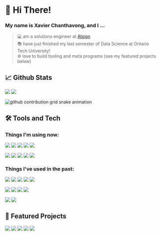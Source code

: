 
# 👋 Hi There!

### My name is Xavier Chanthavong, and I ...

>💻 am a solutions engineer at [Atsign](https://atsign.com)  
📚 have just finished my last semester of Data Science at Ontario Tech University!  
⚙️ love to build tooling and meta programs (see my featured projects below)

## 📈 Github Stats

![](https://github-readme-stats.vercel.app/api?username=xavierchanth&show_icons=true&locale=en&theme=tokyonight&hide_border=true&line_height=29&hide=stars)
![](https://github-readme-stats.vercel.app/api/top-langs?username=xavierchanth&show_icons=true&locale=en&layout=compact&theme=tokyonight&hide_border=true&langs_count=8&count_private=true&hide=html,dockerfile)

<picture>
  <source media="(prefers-color-scheme: dark)" srcset="https://raw.githubusercontent.com/XavierChanth/XavierChanth/output/github-contribution-grid-snake-dark.svg">
  <source media="(prefers-color-scheme: light)" srcset="https://raw.githubusercontent.com/XavierChanth/XavierChanth/output/github-contribution-grid-snake.svg">
  <img alt="github contribution grid snake animation" src="https://raw.githubusercontent.com/XavierChanth/XavierChanth/output/github-contribution-grid-snake.svg">
</picture>

## 🛠 Tools and Tech

### Things I'm using now:
![](https://img.shields.io/badge/Editor-VSCode-Informational?style=flat&logoColor=bf91f3&color=38bdae&labelColor=1a1b27&logo=visualstudiocode)
![](https://img.shields.io/badge/Shell-Zsh-Informational?style=flat&logoColor=bf91f3&color=38bdae&labelColor=1a1b27&logo=iterm2)
![](https://img.shields.io/badge/Tools-Docker-Informational?style=flat&logoColor=bf91f3&color=38bdae&labelColor=1a1b27&logo=docker)
![](https://img.shields.io/badge/Tools-GitHub%20Actions-Informational?style=flat&logoColor=bf91f3&color=38bdae&labelColor=1a1b27&logo=githubactions)
![](https://img.shields.io/badge/Tools-CMake-Informational?style=flat&logoColor=bf91f3&color=38bdae&labelColor=1a1b27&logo=cmake)

![](https://img.shields.io/badge/Code-Dart-Informational?style=flat&logoColor=bf91f3&color=38bdae&labelColor=1a1b27&logo=dart)
![](https://img.shields.io/badge/Code-Flutter-Informational?style=flat&logoColor=bf91f3&color=38bdae&labelColor=1a1b27&logo=flutter)
![](https://img.shields.io/badge/Code-Python-Informational?style=flat&logoColor=bf91f3&color=38bdae&labelColor=1a1b27&logo=python)
![](https://img.shields.io/badge/Code-C-Informational?style=flat&logoColor=bf91f3&color=38bdae&labelColor=1a1b27&logo=c)
![](https://img.shields.io/badge/Code-C++-Informational?style=flat&logoColor=bf91f3&color=38bdae&labelColor=1a1b27&logo=c++)

### Things I've used in the past:
![](https://img.shields.io/badge/Code-JavaScript-Informational?style=flat&logoColor=bf91f3&color=38bdae&labelColor=1a1b27&logo=javascript)
![](https://img.shields.io/badge/Code-NextJS-Informational?style=flat&logoColor=bf91f3&color=38bdae&labelColor=1a1b27&logo=next.js)
![](https://img.shields.io/badge/Code-Express-Informational?style=flat&logoColor=bf91f3&color=38bdae&labelColor=1a1b27&logo=express)
![](https://img.shields.io/badge/Code-Java-Informational?style=flat&logoColor=bf91f3&color=38bdae&labelColor=1a1b27&logo=oracle)
![](https://img.shields.io/badge/Code-C%23-Informational?style=flat&logoColor=bf91f3&color=38bdae&labelColor=1a1b27&logo=.net)

![](https://img.shields.io/badge/Database-MongoDB-Informational?style=flat&logoColor=bf91f3&color=38bdae&labelColor=1a1b27&logo=mongodb)
![](https://img.shields.io/badge/Database-PostgreSQL-Informational?style=flat&logoColor=bf91f3&color=38bdae&labelColor=1a1b27&logo=postgresql)
![](https://img.shields.io/badge/Database-MSSQL-Informational?style=flat&logoColor=bf91f3&color=38bdae&labelColor=1a1b27&logo=microsoftsqlserver)
![](https://img.shields.io/badge/Database-MySQL-Informational?style=flat&logoColor=bf91f3&color=38bdae&labelColor=1a1b27&logo=mysql)

![](https://img.shields.io/badge/Cloud-AWS-Informational?style=flat&logoColor=bf91f3&color=38bdae&labelColor=1a1b27&logo=amazonaws)
![](https://img.shields.io/badge/Cloud-GCP-Informational?style=flat&logoColor=bf91f3&color=38bdae&labelColor=1a1b27&logo=googlecloud)


## 📌 Featured Projects

<a href="https://github.com/xavierchanth/at_app"><img align="center" src="https://github-readme-stats.vercel.app/api/pin/?username=xavierchanth&theme=tokyonight&hide_border=true&repo=at_app"/></a>
<a href="https://github.com/xavierchanth/at_mono"><img align="center" src="https://github-readme-stats.vercel.app/api/pin/?username=xavierchanth&theme=tokyonight&hide_border=true&repo=at_mono"/></a>
<a href="https://github.com/xavierchanth/dess"><img align="center" src="https://github-readme-stats.vercel.app/api/pin/?username=xavierchanth&theme=tokyonight&hide_border=true&repo=dess"/></a>
<a href="https://github.com/xavierchanth/docs.atsign.com"><img align="center" src="https://github-readme-stats.vercel.app/api/pin/?username=xavierchanth&theme=tokyonight&hide_border=true&repo=docs.atsign.com"/></a>
<a href="https://github.com/xavierchanth/papiana"><img align="center" src="https://github-readme-stats.vercel.app/api/pin/?username=xavierchanth&theme=tokyonight&hide_border=true&repo=papiana"/></a>
<!-- <a href="https://github.com/atsign-foundation/at_c"><img align="center" src="https://github-readme-stats.vercel.app/api/pin/?username=atsign-foundation&theme=tokyonight&hide_border=true&repo=at_c"/></a> -->


